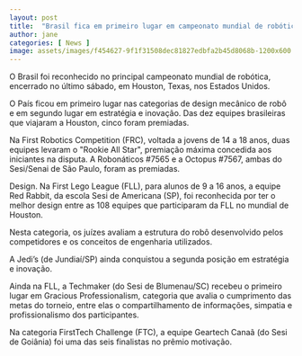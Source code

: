```yaml
---
layout: post
title:  "Brasil fica em primeiro lugar em campeonato mundial de robótica nos EUA"
author: jane
categories: [ News ]
image: assets/images/f454627-9f1f31508dec81827edbfa2b45d8068b-1200x600.jpg
---
```

O Brasil foi reconhecido no principal campeonato mundial de robótica, encerrado no último sábado, em Houston, Texas, nos Estados Unidos.

O País ficou em primeiro lugar nas categorias de design mecânico de robô e em segundo lugar em estratégia e inovação. Das dez equipes brasileiras que viajaram a Houston, cinco foram premiadas.

Na First Robotics Competition (FRC), voltada a jovens de 14 a 18 anos, duas equipes levaram o "Rookie All Star", premiação máxima concedida aos iniciantes na disputa. A Robonáticos #7565 e a Octopus #7567, ambas do Sesi/Senai de São Paulo, foram as premiadas.

<script async src="https://pagead2.googlesyndication.com/pagead/js/adsbygoogle.js"></script>
<!-- Informat -->
<ins class="adsbygoogle"
     style="display:block"
     data-ad-client="ca-pub-2838251107855362"
     data-ad-slot="2327980059"
     data-ad-format="auto"
     data-full-width-responsive="true"></ins>
<script>
(adsbygoogle = window.adsbygoogle || []).push({});
</script>

Design. Na First Lego League (FLL), para alunos de 9 a 16 anos, a equipe Red Rabbit, da escola Sesi de Americana (SP), foi reconhecida por ter o melhor design entre as 108 equipes que participaram da FLL no mundial de Houston.

Nesta categoria, os juízes avaliam a estrutura do robô desenvolvido pelos competidores e os conceitos de engenharia utilizados.

A Jedi’s (de Jundiaí/SP) ainda conquistou a segunda posição em estratégia e inovação.

Ainda na FLL, a Techmaker (do Sesi de Blumenau/SC) recebeu o primeiro lugar em Gracious Professionalism, categoria que avalia o cumprimento das metas do torneio, entre elas o compartilhamento de informações, simpatia e profissionalismo dos participantes.

Na categoria FirstTech Challenge (FTC), a equipe Geartech Canaã (do Sesi de Goiânia) foi uma das seis finalistas no prêmio motivação.
<div id="46254-28"><script src="//ads.themoneytizer.com/s/gen.js?type=28"></script><script src="//ads.themoneytizer.com/s/requestform.js?siteId=46254&formatId=28"></script></div>
